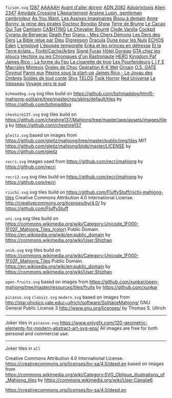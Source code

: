 `ficson.svg`
[1287](http://1287.aerrond.com/)
[AAAAAH](https://javras.fr/sagas-mp3/aaaaah/)
[Avant d'aller dormir](https://avantdallerdormir.fr/episodes.html)
[ADN 2082](https://www.studiotjp.com/adn2082/)
[Adoprixtoxis](https://www.capitainegloomy.com/episodes/)
[Alien 2347](https://www.alien2347.com/)
[Amydale Crossing](https://javras.fr/sagas-mp3/amydale-crossing/)
[L'Appartement](https://www.studiotjp.com/appartement/)
[Arsène Lupin, gentleman cambrioleur](https://studiominuit.com/podcast/22/arsene-lupin-gentleman-cambrioleur)
[As You Want.](https://www.engle.fr/as-you-want)
[Les Assises Imaginaires](https://shows.acast.com/les-assises-imaginaires)
[Bisou à demain](https://soundcloud.com/user-989394393/sets/bisou-a-demain)
[Anne Bonny, la reine des pirates](https://www.arteradio.com/serie/anne_bonny_la_reine_des_pirates/2400)
[Docteur Bonobo Show](https://www.youtube.com/watch?v=RNDLM1oR0UU&list=PLJzNvGT45xJyKMKlIFQeaN2uWFO3Bspyc)
[Terre de Brume](https://lavoixdanstatete.com/podcast/terre-de-brume/)
[Le Cacao Qui Tue](https://www.youtube.com/@lecacaoquitue8900)
[Camlann](https://javras.fr/sagas-mp3/camlann/)
[CA$HTING](http://www.cashting.teamjavras.fr/)
[Le Chevalier Bourré](http://chevalierbourre.studiosfal.com/)
[Clyde Vanilla](https://podcloud.fr/podcast/clydevanilla)
[Cockpit](https://cockpitlaserie.lepodcast.fr/)
[Cyrano de Bergerac](https://cyranodebergerac.lepodcast.fr/)
[Death Pen](https://maceprod.jimdofree.com/sagas-mp3/)
[Oranu - Mes Chers Démons](https://www.youtube.com/watch?v=Og4FDA0E8yE)
[Les Ders des Ders](http://www.pharzor.fr/les-ders-des-ders)
[La Bible relue par Dieu](http://dequaliter.com/)
[Digression](https://audiodidact.fr/fiction-sonore/digression-2021/)
[Dracula](https://auvio.rtbf.be/emission/dracula-24068)
[Dune pour les Nuls](https://freganletohic.wixsite.com/dune)
[ECHOS](https://www.youtube.com/watch?v=kjAO_QhgcmU&list=PL2_6NWjFJ82JvYbr6H0nQF_T9o12WiiKl)
[Eden](https://www.audiodramax.com/eden/)
[L'employé](https://open.spotify.com/show/4eG0p1ECR2jxiMAg9YGJaE?si=r8qlGesjTeOQvRoF6Om4Lg&nd=1)
[L'épopée temporelle](https://www.youtube.com/watch?v=XZnySZWeSJM&list=PLN-TcjS0qZKXFfIUWXxv9bvs19868yJiJ)
[Erika et les princes en détresse](https://javras.fr/sagas-mp3/erika-et-les-princes-en-detresse/)
[Et la Terre éclata...](https://boum.studiotjp.com/)
[Forêt/Cache/Arbre](https://www.foretcachearbre.com/)
[Signé Furax](http://www.signefurax.fr/)
[Hôtel Gorgias](https://podcastaddict.com/podcast/3918620)
[GTA chez les ploucs](https://podtail.com/podcast/gta-chez-les-ploucs/)
[Hectore ou les Chroniques d'un Rastronaute](https://labsurdeloutre.wordpress.com/)
[HERO](https://belisairhouse.net/feuilletons/hero/)
[Kingdom Paf](http://www.kingdompaf.com/)
[James Rico - La forme du Feu](https://audiodidact.fr/podcast/james-rico-vol-05-la-forme-du-feu/)
[La cigarette de trop](https://www.youtube.com/watch?v=zaSqq7eit2w&list=PLEMsO0HeuSFg9WRr12aNxxg6Ut5Q1Euvm)
[Les Pourfendeurs](https://pourfendeurs.studiotjp.com/)
[L I F E](https://podcloud.fr/podcast/monosaudiodidact/episode/life)
[Macrales](https://lvdt-studio.com/macrales-2/)
[Mimesis](https://podcast.ausha.co/mimesis-la-fiction-sonore)
[Ondes de Choc](https://www.youtube.com/watch?v=H3So4ZhhlTc&list=PLS5yJA4qrZBmUuGH_hio3gAY3tKLpcDsn)
[Opération K-K Wet](https://geekforeverprod.wixsite.com/geek-forever-prod/op%C3%A9ration-k-k-wet)
[Ornain](https://shows.acast.com/fiqtion)
[O.S. GATE](https://khelian.wixsite.com/osgate/)
[Oxymut](https://www.linaudible.com/category/oxymut/)
[Parmi eux](https://www.youtube.com/watch?v=xaoUO58MY3E)
[Pépins sous la start-up](https://avent.netophonix.com/2020/)
[James Rico - Le Joyau des Ombres](https://audiodidact.fr/podcast/james-rico-vol-02-le-joyau-des-ombres/)
[Soldes de tout conte](https://linktr.ee/Podcut_Fictions)
[Styx](https://styx.studiotjp.com/)
[TELOS](https://orsonproductions.com/telos/)
[Tipik Horror](https://auvio.rtbf.be/media/tipik-horror-felix-natalis-2952967)
[Red Universe](https://reduniverse.fr/)
[Le Vaisseau](https://studiotjp.com/vaisseau/)
[Voyage vers le sud](http://dequaliter.com/)

`bzhmaddog.svg`
svg tiles build on https://github.com/bzhmaddog/html5-mahjong-solitaire/tree/master/res/skins/default/tiles
by https://github.com/bzhmaddog

`cheshire137.svg`
svg tiles build on https://github.com/cheshire137/Mahjong/tree/master/app/assets/images/tiles
by https://github.com/cheshire137

`gleitz.svg`
based on images from https://github.com/gleitz/mahjong/tree/master/public/img/tiles
MIT https://github.com/gleitz/mahjong/blob/master/LICENSE
by https://github.com/gleitz

`recri.svg`
images used from https://github.com/recri/mahjong
by https://github.com/recri

`recri2.svg`
svg tiles build on https://github.com/recri/mahjong
by https://github.com/recri

`riichi.svg`
svg tiles build on https://github.com/FluffyStuff/riichi-mahjong-tiles
Creative Commons Attribution 4.0 International License. http://creativecommons.org/licenses/by/4.0/
by https://github.com/FluffyStuff

`uni.svg`
svg tiles build on https://commons.wikimedia.org/wiki/Category:Unicode_1F000-1F02F_Mahjong_Tiles_(color)
Public Domain. https://en.wikipedia.org/wiki/en:public_domain
by https://commons.wikimedia.org/wiki/User:Shizhao

`unib.svg`
svg tiles build on https://commons.wikimedia.org/wiki/Category:Unicode_1F000-1F02F_Mahjong_Tiles
Public Domain. https://en.wikipedia.org/wiki/en:public_domain
by https://commons.wikimedia.org/wiki/User:Shizhao

`open-fruits.svg`
based on images from https://github.com/xunkar/open-mahjong/tree/master/resources/tiles/fruits
by https://github.com/xunkar

`picasso.svg`
`classic.svg`
`modern.svg`
based on images from http://star.physics.yale.edu/~ullrich/software/SolitaireMahjong/
GNU General Public License 3 http://www.gnu.org/licenses/
by Thomas S. Ullrich

----

Joker tiles in `picasso.svg`
https://www.onlygfx.com/120-geometric-elements-for-modern-abstract-art-svg-eps/
All images are free for both personal and commercial use.

----

Joker tiles in `all`

Creative Commons Attribution 4.0 International License. https://creativecommons.org/licenses/by-sa/4.0/deed.en
based on images from https://commons.wikimedia.org/wiki/Category:SVG_Oblique_illustrations_of_Mahjong_tiles
by https://commons.wikimedia.org/wiki/User:Cangjie6

https://creativecommons.org/licenses/by-sa/4.0/deed.en
